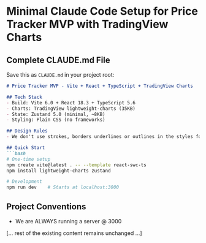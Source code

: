 # Minimal Claude Code Setup for Price Tracker MVP with TradingView Charts

## Complete CLAUDE.md File

Save this as `CLAUDE.md` in your project root:

```markdown
# Price Tracker MVP - Vite + React + TypeScript + TradingView Charts

## Tech Stack
- Build: Vite 6.0 + React 18.3 + TypeScript 5.6
- Charts: TradingView lightweight-charts (35KB)
- State: Zustand 5.0 (minimal, ~8KB)
- Styling: Plain CSS (no frameworks)

## Design Rules
- We don't use strokes, borders underlines or outlines in the styles for this app

## Quick Start
```bash
# One-time setup
npm create vite@latest . -- --template react-swc-ts
npm install lightweight-charts zustand

# Development
npm run dev    # Starts at localhost:3000
```

## Project Conventions
- We are ALWAYS running a server @ 3000

[... rest of the existing content remains unchanged ...]
```